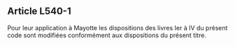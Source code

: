 ## Article L540-1

Pour leur application à Mayotte les dispositions des livres Ier à IV du présent code sont modifiées
conformément aux dispositions du présent titre.


